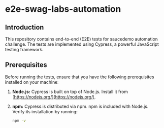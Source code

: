 # e2e-swag-labs-automation
## Introduction

This repository contains end-to-end (E2E) tests for saucedemo automation challenge. The tests are implemented using Cypress, a powerful JavaScript testing framework.

## Prerequisites

Before running the tests, ensure that you have the following prerequisites installed on your machine:

1. **Node.js:** Cypress is built on top of Node.js. Install it from [https://nodejs.org/](https://nodejs.org/).

2. **npm:** Cypress is distributed via npm. npm is included with Node.js. Verify its installation by running:

   ```bash
   npm -v
